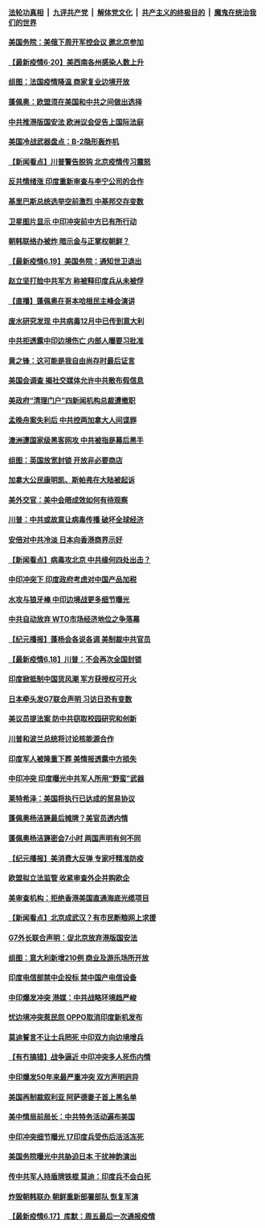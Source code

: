 

####  [法轮功真相](../../../../basic/blob/master/README.md?t=06202102) &nbsp;|&nbsp; [九评共产党](../../../../9ping.md/blob/master/README.md?t=06202102) &nbsp;|&nbsp; [解体党文化](../../../../jtdwh.md/blob/master/README.md?t=06202102)  &nbsp;|&nbsp; [共产主义的终极目的](../../../../gczydzjmd.md/blob/master/README.md?t=06202102) &nbsp;|&nbsp; [魔鬼在统治我们的世界](../../../../mgztzwmdsj.md/blob/master/README.md?t=06202102) 

#### [美国务院：美俄下周开军控会议 邀北京参加](../pages/nsc418/n12200097.md?t=06202102) 

#### [【最新疫情6·20】美西南各州感染人数上升](../pages/nsc418/n12199376.md?t=06202102) 

#### [组图：法国疫情降温 商家复业边境开放](../pages/nsc418/n12197405.md?t=06202102) 

#### [蓬佩奥：欧盟须在美国和中共之间做出选择](../pages/nsc418/n12199184.md?t=06202102) 

#### [中共推港版国安法 欧洲议会促告上国际法庭](../pages/nsc418/n12199257.md?t=06202102) 

#### [美国冷战武器盘点：B-2隐形轰炸机](../pages/nsc418/n12199226.md?t=06202102) 

#### [【新闻看点】川普警告脱钩 北京疫情传习震怒](../pages/nsc418/n12198957.md?t=06202102) 

#### [反共情绪涨 印度重新审查与李宁公司的合作](../pages/nsc418/n12199030.md?t=06202102) 

#### [基里巴斯总统选举空前激烈 中基邦交存变数](../pages/nsc418/n12199073.md?t=06202102) 

#### [卫星图片显示 中印冲突前中方已有所行动](../pages/nsc418/n12198966.md?t=06202102) 

#### [朝韩联络办被炸 暗示金与正掌权朝鲜？](../pages/nsc418/n12198651.md?t=06202102) 

#### [【最新疫情6.19】美国务院：通知世卫退出](../pages/nsc418/n12196803.md?t=06202102) 

#### [赵立坚打脸中共军方 称被释印度兵从未被俘](../pages/nsc418/n12198632.md?t=06202102) 

#### [【直播】蓬佩奥在哥本哈根民主峰会演讲](../pages/nsc418/n12198355.md?t=06202102) 

#### [废水研究发现 中共病毒12月中已传到意大利](../pages/nsc418/n12198335.md?t=06202102) 

#### [中共拒透露中印边境伤亡 内部人曝要习批准](../pages/nsc418/n12198521.md?t=06202102) 

#### [黄之锋：这可能是我自由尚存时最后证言](../pages/nsc418/n12198585.md?t=06202102) 

#### [美国会调查 揭社交媒体允许中共散布假信息](../pages/nsc418/n12198310.md?t=06202102) 

#### [美政府“清理门户”四新闻机构总裁遭撤职](../pages/nsc418/n12198300.md?t=06202102) 

#### [孟晚舟案失利后 中共控两加拿大人间谍罪](../pages/nsc418/n12197993.md?t=06202102) 

#### [澳洲遭国家级黑客网攻 中共被指是幕后黑手](../pages/nsc418/n12197232.md?t=06202102) 

#### [组图：英国放宽封锁 开放非必要商店](../pages/nsc418/n12194454.md?t=06202102) 

#### [加拿大公民康明凯、斯帕弗在大陆被起诉](../pages/nsc418/n12197374.md?t=06202102) 

#### [美外交官：美中会晤成效如何有待观察](../pages/nsc418/n12196954.md?t=06202102) 

#### [川普：中共或故意让病毒传播 破坏全球经济](../pages/nsc418/n12196283.md?t=06202102) 

#### [安倍对中共冷淡 日本向香港商界示好](../pages/nsc418/n12196586.md?t=06202102) 

#### [【新闻看点】病毒攻北京 中共缘何四处出击？](../pages/nsc418/n12196497.md?t=06202102) 

#### [中印冲突下 印度政府考虑对中国产品加税](../pages/nsc418/n12196479.md?t=06202102) 

#### [水攻与狼牙棒 中印边境战更多细节曝光](../pages/nsc418/n12196307.md?t=06202102) 

#### [中共自动放弃 WTO市场经济地位之争落幕](../pages/nsc418/n12196264.md?t=06202102) 

#### [【纪元播报】蓬杨会各说各调 美制裁中共官员](../pages/nsc418/n12196138.md?t=06202102) 

#### [【最新疫情6.18】川普：不会再次全国封锁](../pages/nsc418/n12193644.md?t=06202102) 

#### [印度掀抵制中国货风潮 军方获授权可开火](../pages/nsc418/n12195858.md?t=06202102) 

#### [日本牵头发G7联合声明 习访日恐有变数](../pages/nsc418/n12195483.md?t=06202102) 

#### [美议员提法案 防中共窃取校园研究和创新](../pages/nsc418/n12195563.md?t=06202102) 

#### [川普和波兰总统将讨论核能源合作](../pages/nsc418/n12195791.md?t=06202102) 

#### [印度军人被隆重下葬 美情报透露中方损失](../pages/nsc418/n12195687.md?t=06202102) 

#### [中印冲突 印度曝光中共军人所用“野蛮”武器](../pages/nsc418/n12195119.md?t=06202102) 

#### [莱特希泽：美国将执行已达成的贸易协议](../pages/nsc418/n12195278.md?t=06202102) 

#### [蓬佩奥杨洁篪最后摊牌？美官员透内情](../pages/nsc418/n12195078.md?t=06202102) 

#### [蓬佩奥杨洁篪密会7小时 两国声明有何不同](../pages/nsc418/n12194738.md?t=06202102) 

#### [【纪元播报】美消费大反弹 专家吁精准防疫](../pages/nsc418/n12193751.md?t=06202102) 

#### [欧盟拟立法监管 收紧审查外企并购欧企](../pages/nsc418/n12193604.md?t=06202102) 

#### [美审查机构：拒绝香港美国直通海底光缆项目](../pages/nsc418/n12193561.md?t=06202102) 

#### [【新闻看点】北京成武汉？有市民断粮网上求援](../pages/nsc418/n12193215.md?t=06202102) 

#### [G7外长联合声明：促北京放弃港版国安法](../pages/nsc418/n12193181.md?t=06202102) 

#### [组图：意大利新增210例 商业及游乐场所开放](../pages/nsc418/n12191439.md?t=06202102) 

#### [印度电信部禁中企投标 禁中国产电信设备](../pages/nsc418/n12193167.md?t=06202102) 

#### [中印爆发冲突 港媒：中共战略环境趋严峻](../pages/nsc418/n12193211.md?t=06202102) 

#### [忧边境冲突惹民怨 OPPO取消印度新机发布](../pages/nsc418/n12193074.md?t=06202102) 

#### [莫迪誓言不让士兵罔死 中印双方向边境增兵](../pages/nsc418/n12192801.md?t=06202102) 

#### [【有冇搞错】战争逼近 中印冲突多人死伤内情](../pages/nsc418/n12192916.md?t=06202102) 

#### [中印爆发50年来最严重冲突 双方声明迥异](../pages/nsc418/n12192677.md?t=06202102) 

#### [美国再制裁叙利亚 阿萨德妻子首上黑名单](../pages/nsc418/n12192793.md?t=06202102) 

#### [美中情局前局长：中共特务活动遍布美国](../pages/nsc418/n12192685.md?t=06202102) 

#### [中印冲突细节曝光 17印度兵受伤后活活冻死](../pages/nsc418/n12192420.md?t=06202102) 

#### [美国务院曝光中共胁迫日本 干扰神韵演出](../pages/nsc418/n12190406.md?t=06202102) 

#### [传中共军人持盾牌铁棍 莫迪：印度兵不会白死](../pages/nsc418/n12192494.md?t=06202102) 

#### [炸毁朝韩联办 朝鲜重新部署部队 恢复军演](../pages/nsc418/n12192163.md?t=06202102) 

#### [【最新疫情6.17】库默：周五最后一次通报疫情](../pages/nsc418/n12190739.md?t=06202102) 


